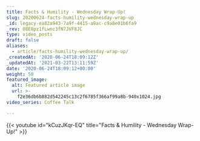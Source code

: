 ```yaml
---
title: Facts & Humility - Wednesday Wrap-Up!
slug: 20200624-facts-humility-wednesday-wrap-up
_id: legacy-ea82a943-7a9f-4415-a8ac-c9a8e01b6fa9
_rev: O8E8pz1fLwnc3fN7JVF8JC
type: video_posts
draft: false
aliases:
  - article/facts-humility-wednesday-wrap-up/
_createdAt: '2020-06-24T18:09:12Z'
_updatedAt: '2021-03-22T13:11:59Z'
date: '2020-06-24T18:09:12+00:00'
weight: 50
featured_image:
  alt: Featured article image
  url: >-
    f2e36db6b882d542245c13c2f6785f366af99a8b-940x1024.jpg
video_series: Coffee Talk

---
```

{{< youtube id="kCuzJKqr-EQ" title="Facts & Humility - Wednesday Wrap-Up!" >}}